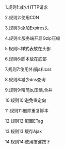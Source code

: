 1.规则1:减少HTTP请求

2.规则2:使用CDN

3.规则3:添加Expires头

4.规则4:服务端开启Gzip压缩

5.规则5:样式表放在头部

6.规则6:脚本放在底部

7.规则7:使用外部js和css

8.规则8:减少dns查询

9.规则9:精简js,压缩,合并

10.规则10:避免重定向

11.规则11:删除重复脚本

12.规则12:配置ETag

13.规则13:缓存Ajax

14.规则14:使用按键按下